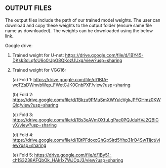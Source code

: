 ## OUTPUT FILES

The output files include the path of our trained model weights. The user can download and copy these weights to the output folder (ensure same file name as downloaded). The weights can be downloaded using the below link.

Google drive:

1. Trained weight for U-net: https://drive.google.com/file/d/1BY45-DKsk3cLqfcU6o0rJpG8QKozUUxg/view?usp=sharing

2. Trained weight for VGG16: 
   
   (a) Fold 1: https://drive.google.com/file/d/1BfA-woTZsDWmvbWep_FWetCJK0CnbPXF/view?usp=sharing
   
   (b) Fold 2: https://drive.google.com/file/d/1Bkzu9PMuSmXWYulcVgkJPFGHmz0KWQlq/view?usp=sharing
   
   (c) Fold 3: https://drive.google.com/file/d/1Bs3eAVmOXfuLgPae0PQJduHVJ2QBICyX/view?usp=sharing
   
   (d) Fold 4: https://drive.google.com/file/d/1BtPFdoxcGhGpSird5Yhp31rO4SwTIjct/view?usp=sharing
   
   (e) Fold 5: https://drive.google.com/file/d/1By51-ch1S3238AFQbOk_HAk1x7WJCqJ3/view?usp=sharing


